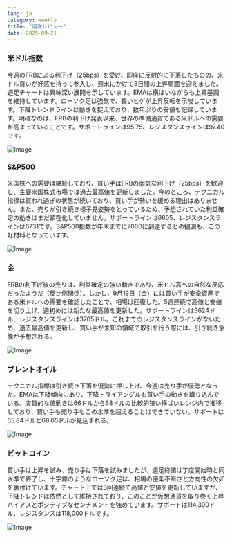 ```yaml
---
lang: ja
category: weekly
title: "週次レビュー"
date: 2025-09-21
---
```


### 米ドル指数

今週のFRBによる利下げ（25bps）を受け、即座に反射的に下落したものの、米ドル買いが好感を持って参入し、週末にかけて3日間の上昇局面を迎えました。週足チャートは興味深い展開を示しています。EMAは横ばいながらも上昇基調を維持しています。ローソク足は強気で、長いヒゲが上昇反転を示唆しています。下降トレンドラインは動きを捉えており、数年ぶりの安値も記録しています。明確なのは、FRBの利下げ発表以来、世界の準備通貨である米ドルへの需要が高まっていることです。サポートラインは95.75、レジスタンスラインは97.40です。

![Image](https://markleighedu.github.io/img/Sep-2025/21-Sep-2025/usdindex.jpg)

### S&P500

米国株への需要は継続しており、買い手はFRBの弱気な利下げ（25bps）を歓迎し、主要米国株式市場では過去最高値を更新しました。今のところ、テクニカル指標は買われ過ぎの状態が続いており、買い手が勢いを緩める理由はありません。また、売りが引き続き様子見姿勢をとっているため、予想されていた利益確定の動きはまだ顕在化していません。サポートラインは6605、レジスタンスラインは6731です。S&P500指数が年末までに7000に到達するとの観測も、この好材料となっています。

![Image](https://markleighedu.github.io/img/Sep-2025/21-Sep-2025/sp500.jpg)

### 金

FRBの利下げ後の売りは、利益確定の強い動きであり、米ドル高への自然な反応だったようだ（反比例関係）。しかし、9月19日（金）には買い手が安全資産である米ドルへの需要を確認したことで、相場は回復した。5週連続で高値と安値を切り上げ、週初めには新たな最高値を更新した。サポートラインは3624ドル、レジスタンスラインは3705ドル。これまでのレジスタンスラインがないため、過去最高値を更新し、買い手が未知の領域で取引を行う際には、引き続き急騰が予想される。

![Image](https://markleighedu.github.io/img/Sep-2025/21-Sep-2025/gold.jpg)

### ブレントオイル

テクニカル指標は引き続き下落を優勢に押し上げ、今週は売り手が優勢となった。EMAは下降傾向にあり、下降トライアングルも買い手の動きを織り込んでいる。実質的な値動きは66ドルから68ドルの比較的狭い横ばいレンジ内で推移しており、買い手も売り手もこの水準を超えることはできていない。サポートは65.84ドルと68.65ドルが見込まれる。

![Image](https://markleighedu.github.io/img/Sep-2025/21-Sep-2025/brentoil.jpg)

### ビットコイン

買い手は上昇を試み、売り手は下落を試みましたが、週足終値は丁度開始時と同水準で終了し、十字線のようなローソク足は、相場の優柔不断さと方向性の欠如を裏付けています。チャート上では3回連続で高値と安値を更新していますが、下降トレンドは依然として維持されており、このことが仮想通貨を取り巻く上昇バイアスとポジティブなセンチメントを強めています。サポートは114,300ドル、レジスタンスは118,000ドルです。

![Image](https://markleighedu.github.io/img/Sep-2025/21-Sep-2025/bitcoin.jpg)

